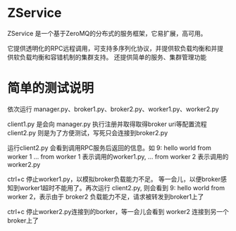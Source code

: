 ZService
=======

ZService 是一个基于ZeroMQ的分布式的服务框架，它易扩展，高可用。

它提供透明化的RPC远程调用，可支持多序列化协议，并提供软负载均衡和并提供软负载均衡和容错机制的集群支持。
还提供简单的服务、集群管理功能



简单的测试说明
=======
依次运行 manager.py、broker1.py、broker2.py、worker1.py、worker2.py

client1.py 是会向 manager.py 执行注册并取得取得broker uri等配置流程
client2.py 则是为了方便测试，写死只会连接到broker2.py

运行client2.py 会看到调用RPC服务后返回的信息。如 9: hello world from worker 1
... from worker 1 表示调用的worker1.py,  ... from worker 2 表示调用的worker2.py

ctrl+c 停止worker1.py，以模拟broker负载能力不足。
等一会儿，以便broker感知到worker1超时不能用了。再次运行 client2.py, 则会看到 9: hello world from worker 2，表示由于 broker2 负载能力不足，请求被转发到broker1上了

ctrl+c 停止worker2.py连接到的borker，等一会儿会看到 worker2 连接到另一个broker上了
